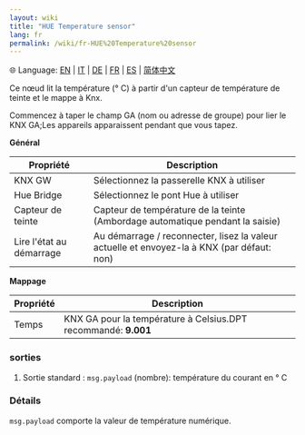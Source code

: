 ```yaml
---
layout: wiki
title: "HUE Temperature sensor"
lang: fr
permalink: /wiki/fr-HUE%20Temperature%20sensor
---
```

🌐 Language: [EN](https://supergiovane.github.io/node-red-contrib-knx-ultimate/wiki/HUE%20Temperature%20sensor) | [IT](https://supergiovane.github.io/node-red-contrib-knx-ultimate/wiki/it-HUE%20Temperature%20sensor) | [DE](https://supergiovane.github.io/node-red-contrib-knx-ultimate/wiki/de-HUE%20Temperature%20sensor) | [FR](https://supergiovane.github.io/node-red-contrib-knx-ultimate/wiki/fr-HUE%20Temperature%20sensor) | [ES](https://supergiovane.github.io/node-red-contrib-knx-ultimate/wiki/es-HUE%20Temperature%20sensor) | [简体中文](https://supergiovane.github.io/node-red-contrib-knx-ultimate/wiki/zh-CN-HUE%20Temperature%20sensor)

Ce nœud lit la température (° C) à partir d'un capteur de température de teinte et le mappe à Knx. 

Commencez à taper le champ GA (nom ou adresse de groupe) pour lier le KNX GA;Les appareils apparaissent pendant que vous tapez.

**Général**

| Propriété | Description |
|-|-|
|KNX GW |Sélectionnez la passerelle KNX à utiliser |
|Hue Bridge |Sélectionnez le pont Hue à utiliser |
|Capteur de teinte |Capteur de température de la teinte (Ambordage automatique pendant la saisie) |
|Lire l'état au démarrage |Au démarrage / reconnecter, lisez la valeur actuelle et envoyez-la à KNX (par défaut: non) |

**Mappage**

| Propriété | Description |
|-|-|
|Temps |KNX GA pour la température à Celsius.DPT recommandé: <b> 9.001 </b> |

### sorties

1. Sortie standard
: `msg.payload` (nombre): température du courant en ° C

### Détails

`msg.payload` comporte la valeur de température numérique.
